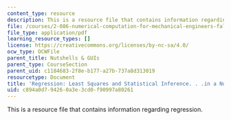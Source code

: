 ```yaml
---
content_type: resource
description: This is a resource file that contains information regarding regression.
file: /courses/2-086-numerical-computation-for-mechanical-engineers-fall-2014/c894a0d794260a3e3cd0f90997a80261_MIT2_086F14_Regression.pdf
file_type: application/pdf
learning_resource_types: []
license: https://creativecommons.org/licenses/by-nc-sa/4.0/
ocw_type: OCWFile
parent_title: Nutshells & GUIs
parent_type: CourseSection
parent_uid: c1184683-2f8e-b177-a27b-737a8d313019
resourcetype: Document
title: 'Regression: Least Squares and Statistical Inference. . .in a Nutshell'
uid: c894a0d7-9426-0a3e-3cd0-f90997a80261
---
```

This is a resource file that contains information regarding regression.